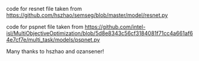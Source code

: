 code for resnet file taken from https://github.com/hszhao/semseg/blob/master/model/resnet.py

code for pspnet file taken from https://github.com/intel-isl/MultiObjectiveOptimization/blob/5d8e8343c56cf3184081f71cc4a661af64e7cf7e/multi_task/models/pspnet.py

Many thanks to hszhao and ozansener!